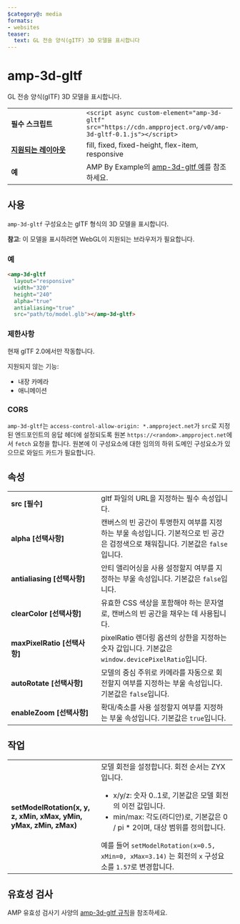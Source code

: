 ```yaml
---
$category@: media
formats:
- websites
teaser:
  text: GL 전송 양식(gITF) 3D 모델을 표시합니다
---
```


<!--
Copyright 2018 The AMP HTML Authors. All Rights Reserved.

Licensed under the Apache License, Version 2.0 (the "License");
you may not use this file except in compliance with the License.
You may obtain a copy of the License at

      http://www.apache.org/licenses/LICENSE-2.0

Unless required by applicable law or agreed to in writing, software
distributed under the License is distributed on an "AS-IS" BASIS,
WITHOUT WARRANTIES OR CONDITIONS OF ANY KIND, either express or implied.
See the License for the specific language governing permissions and
limitations under the License.
-->

# amp-3d-gltf <a name="amp-3d-gltf"></a>

GL 전송 양식(gITF) 3D 모델을 표시합니다.

<table>
  <tr>
    <td width="40%"><strong>필수 스크립트</strong></td>
    <td><code>&lt;script async custom-element="amp-3d-gltf" src="https://cdn.ampproject.org/v0/amp-3d-gltf-0.1.js"&gt;&lt;/script&gt;</code></td>
  </tr>
  <tr>
    <td class="col-fourty"><strong><a href="../../../documentation/guides-and-tutorials/develop/style_and_layout/control_layout.md">지원되는 레이아웃</a></strong></td>
    <td>fill, fixed, fixed-height, flex-item, responsive</td>
  </tr>
  <tr>
    <td><strong>예</strong></td>
    <td>AMP By Example의 <a href="https://ampbyexample.com/components/amp-3d-gltf/">amp-3d-gltf 예</a>를 참조하세요.</td>
  </tr>
</table>

## 사용 <a name="usage"></a>

`amp-3d-gltf` 구성요소는 gITF 형식의 3D 모델을 표시합니다.

**참고**: 이 모델을 표시하려면 WebGL이 지원되는 브라우저가 필요합니다.

### 예 <a name="example"></a>

```html
<amp-3d-gltf
  layout="responsive"
  width="320"
  height="240"
  alpha="true"
  antialiasing="true"
  src="path/to/model.glb"></amp-3d-gltf>
```

### 제한사항 <a name="limitations"></a>

현재 glTF 2.0에서만 작동합니다.

지원되지 않는 기능:

- 내장 카메라
- 애니메이션

### CORS <a name="cors"></a>

`amp-3d-gltf`는 `access-control-allow-origin: *.ampproject.net`가 `src`로 지정된 엔드포인트의 응답 헤더에 설정되도록 원본 `https://<random>.ampproject.net`에서 `fetch` 요청을 합니다. 원본에 이 구성요소에 대한 임의의 하위 도메인 구성요소가 있으므로 와일드 카드가 필요합니다.

## 속성 <a name="attributes"></a>

<table>
  <tr>
    <td width="40%"><strong>src [필수]</strong></td>
    <td>gltf 파일의 URL을 지정하는 필수 속성입니다.</td>
  </tr>
  <tr>
    <td width="40%"><strong>alpha [선택사항]</strong></td>
    <td>캔버스의 빈 공간이 투명한지 여부를 지정하는 부울 속성입니다. 기본적으로 빈 공간은 검정색으로 채워집니다.
        기본값은 <code>false</code>입니다.</td>
    </tr>
    <tr>
      <td width="40%"><strong>antialiasing [선택사항]</strong></td>
      <td>안티 앨리어싱을 사용 설정할지 여부를 지정하는 부울 속성입니다. 기본값은 <code>false</code>입니다.</td>
    </tr>
    <tr>
      <td width="40%"><strong>clearColor [선택사항]</strong></td>
      <td>유효한 CSS 색상을 포함해야 하는 문자열로, 캔버스의 빈 공간을 채우는 데 사용됩니다.</td>
    </tr>
    <tr>
      <td width="40%"><strong>maxPixelRatio [선택사항]</strong></td>
      <td>pixelRatio 렌더링 옵션의 상한을 지정하는 숫자 값입니다. 기본값은 <code>window.devicePixelRatio</code>입니다.</td>
    </tr>
    <tr>
      <td width="40%"><strong>autoRotate [선택사항]</strong></td>
      <td>모델의 중심 주위로 카메라를 자동으로 회전할지 여부를 지정하는 부울 속성입니다. 기본값은 <code>false</code>입니다.</td>
    </tr>
    <tr>
      <td width="40%"><strong>enableZoom [선택사항]</strong></td>
      <td>확대/축소를 사용 설정할지 여부를 지정하는 부울 속성입니다. 기본값은 <code>true</code>입니다.</td>
    </tr>
  </table>

## 작업 <a name="actions"></a>

<table>
  <tr>
    <td width="40%"><strong>setModelRotation(x, y, z, xMin, xMax, yMin, yMax, zMin, zMax)</strong></td>
    <td>모델 회전을 설정합니다. 회전 순서는 ZYX입니다.
      <ul>
        <li>x/y/z: 숫자 0..1로, 기본값은 모델 회전의 이전 값입니다.</li>
        <li>min/max: 각도(라디안)로, 기본값은 0 / pi * 2이며, 대상 범위를 정의합니다.</li>
      </ul>
      예를 들어 <code>setModelRotation(x=0.5, xMin=0, xMax=3.14)</code> 는 회전의 <code>x</code> 구성요소를 <code>1.57</code>로 변경합니다.</td>
    </tr>
  </table>

## 유효성 검사 <a name="validation"></a>

AMP 유효성 검사기 사양의 [amp-3d-gltf 규칙](https://github.com/ampproject/amphtml/blob/master/extensions/amp-3d-gltf/validator-amp-3d-gltf.protoascii)을 참조하세요.
